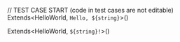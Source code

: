 
// TEST CASE START (code in test cases are not editable)
Extends<HelloWorld, `Hello, ${string}`>()

Extends<HelloWorld, `${string}!`>()
